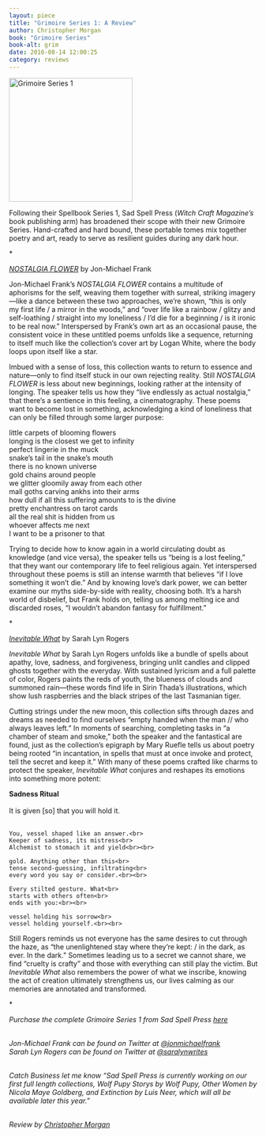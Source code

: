 ```yaml
---
layout: piece
title: "Grimoire Series 1: A Review"
author: Christopher Morgan
book: "Grimoire Series"
book-alt: grim
date: 2016-08-14 12:00:25
category: reviews
---
```




<img alt="Grimoire Series 1" class="inline_image" src="../reviews/grim.png" style="width:250px;height:250px" />

<p>Following their Spellbook Series 1, Sad Spell Press (<i>Witch Craft Magazine’s</i> book publishing arm) has broadened their scope with their new Grimoire Series. Hand-crafted and hard bound, these portable tomes mix together poetry and art, ready to serve as resilient guides during any dark hour.</p>
<p class="center">*</p>
<p class="center"><i><a href="http://www.witchcraftmag.com/shop/nostalgia-flower-by-jon-michael-frank">NOSTALGIA FLOWER</a></i> by Jon-Michael Frank</p>
<p>Jon-Michael Frank’s <i>NOSTALGIA FLOWER</i> contains a multitude of aphorisms for the self, weaving them together with surreal, striking imagery—like a dance between these two approaches, we’re shown, “this is only my first life / a mirror in the woods,” and “over life like a rainbow / glitzy and self-loathing / straight into my loneliness / I’d die for a beginning / is it ironic to be real now.” Interspersed by Frank’s own art as an occasional pause, the consistent voice in these untitled poems unfolds like a sequence, returning to itself much like the collection’s cover art by Logan White, where the body loops upon itself like a star.</p>
<p>Imbued with a sense of loss, this collection wants to return to essence and nature—only to find itself stuck in our own rejecting reality. Still <i>NOSTALGIA FLOWER</i> is less about new beginnings, looking rather at the intensity of longing. The speaker tells us how they “live endlessly as actual nostalgia,” that there’s a sentience in this feeling, a cinematography. These poems want to become lost in something, acknowledging a kind of loneliness that can only be filled through some larger purpose:</p>
<p><div class="inline_poem">
	little carpets of blooming flowers<br>
	longing is the closest we get to infinity<br>
	perfect lingerie in the muck<br>
	snake’s tail in the snake’s mouth<br>
	there is no known universe<br>
	gold chains around people<br>
	we glitter gloomily away from each other<br>
	mall goths carving ankhs into their arms<br>
	how dull if all this suffering amounts to is the divine<br>
	pretty enchantress on tarot cards<br>
	all the real shit is hidden from us<br>
	whoever affects me next<br>
	I want to be a prisoner to that<br>
</div></p>
<p>Trying to decide how to know again in a world circulating doubt as knowledge (and vice versa), the speaker tells us “being is a lost feeling,” that they want our contemporary life to feel religious again. Yet interspersed throughout these poems is still an intense warmth that believes “if I love something it won’t die.” And by knowing love’s dark power, we can better examine our myths side-by-side with reality, choosing both. It’s a harsh world of disbelief, but Frank holds on, telling us among melting ice and discarded roses, “I wouldn’t abandon fantasy for fulfillment.”</p>
<p class="center">*</p>
<p class="center"><i><a href="http://www.witchcraftmag.com/shop/inevitable-what-by-sarah-lyn-rogers">Inevitable What</a></i> by Sarah Lyn Rogers</p>

<p><i>Inevitable What</i> by Sarah Lyn Rogers unfolds like a bundle of spells about apathy, love, sadness, and forgiveness, bringing unlit candles and clipped ghosts together with the everyday. With sustained lyricism and a full palette of color, Rogers paints the reds of youth, the blueness of clouds and summoned rain—these words find life in Sirin Thada’s illustrations, which show lush raspberries and the black stripes of the last Tasmanian tiger.</p>
<p>Cutting strings under the new moon, this collection sifts through dazes and dreams as needed to find ourselves “empty handed when the man // who always leaves left.” In moments of searching, completing tasks in “a chamber of steam and smoke,” both the speaker and the fantastical are found, just as the collection’s epigraph by Mary Ruefle tells us about poetry being rooted “in incantation, in spells that must at once invoke and protect, tell the secret and keep it.” With many of these poems crafted like charms to protect the speaker, <i>Inevitable What</i> conjures and reshapes its emotions into something more potent:</p>

<div class="inline_poem"><b>Sadness Ritual</b><br><br>
	It is given [so] that you will hold it.<br><br>

	You, vessel shaped like an answer.<br>
	Keeper of sadness, its mistress<br>
	Alchemist to stomach it and yield<br><br>

	gold. Anything other than this<br>
	tense second-guessing, infiltrating<br>
	every word you say or consider.<br><br>

	Every stilted gesture. What<br>
	starts with others often<br>
	ends with you:<br><br>

	vessel holding his sorrow<br>
	vessel holding yourself.<br><br>
</div>
<p>Still Rogers reminds us not everyone has the same desires to cut through the haze, as “the unenlightened stay where they’re kept: / in the dark, as ever. In the dark.” Sometimes leading us to a secret we cannot share, we find “cruelty is crafty” and those with everything can still play the victim. But <i>Inevitable What</i> also remembers the power of what we inscribe, knowing the act of creation ultimately strengthens us, our lives calming as our memories are annotated and transformed.
</p>
<p class="center">*</p>

<p><i>Purchase the complete Grimoire Series 1 from Sad Spell Press <a href="http://www.witchcraftmag.com/shop/grimoire-series-1">here</a><br><br>

Jon-Michael Frank can be found on Twitter at <a href="https://twitter.com/jonmichaelfrank">@jonmichaelfrank</a><br>
Sarah Lyn Rogers can be found on Twitter at <a href="https://twitter.com/sarahlynwrites">@saralynwrites</a><br><br>

Catch Business let me know “Sad Spell Press is currently working on our first full length collections, Wolf Pupy Storys by Wolf Pupy, Other Women by Nicola Maye Goldberg, and Extinction by Luis Neer, which will all be available later this year.”<br><br>

Review by <a href="andlohespoke.tumblr.com">Christopher Morgan</a></i></p>
